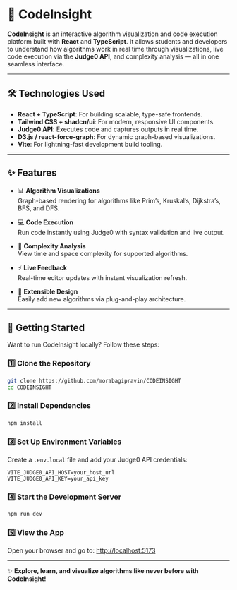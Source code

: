 # 🧠 CodeInsight

**CodeInsight** is an interactive algorithm visualization and code execution platform built with **React** and **TypeScript**. It allows students and developers to understand how algorithms work in real time through visualizations, live code execution via the **Judge0 API**, and complexity analysis — all in one seamless interface.

---

## 🛠️ Technologies Used

- **React + TypeScript**: For building scalable, type-safe frontends.
- **Tailwind CSS + shadcn/ui**: For modern, responsive UI components.
- **Judge0 API**: Executes code and captures outputs in real time.
- **D3.js / react-force-graph**: For dynamic graph-based visualizations.
- **Vite**: For lightning-fast development build tooling.

---

## ✨ Features

- 📊 **Algorithm Visualizations**  
  Graph-based rendering for algorithms like Prim’s, Kruskal’s, Dijkstra’s, BFS, and DFS.

- 💻 **Code Execution**  
  Run code instantly using Judge0 with syntax validation and live output.

- 🧮 **Complexity Analysis**  
  View time and space complexity for supported algorithms.

- ⚡ **Live Feedback**  
  Real-time editor updates with instant visualization refresh.

- 🧩 **Extensible Design**  
  Easily add new algorithms via plug-and-play architecture.

---

## 🚀 Getting Started

Want to run CodeInsight locally? Follow these steps:

### 1️⃣ Clone the Repository

```bash
git clone https://github.com/morabagipravin/CODEINSIGHT
cd CODEINSIGHT
```

### 2️⃣ Install Dependencies

```bash
npm install
```

### 3️⃣ Set Up Environment Variables

Create a `.env.local` file and add your Judge0 API credentials:

```env
VITE_JUDGE0_API_HOST=your_host_url
VITE_JUDGE0_API_KEY=your_api_key
```

### 4️⃣ Start the Development Server

```bash
npm run dev
```

### 5️⃣ View the App

Open your browser and go to: [http://localhost:5173](http://localhost:5173)

---


✨ **Explore, learn, and visualize algorithms like never before with CodeInsight!**